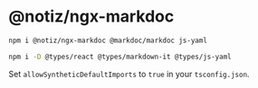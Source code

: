 # @notiz/ngx-markdoc

```bash
npm i @notiz/ngx-markdoc @markdoc/markdoc js-yaml

npm i -D @types/react @types/markdown-it @types/js-yaml
```

Set `allowSyntheticDefaultImports` to `true` in your `tsconfig.json`.
